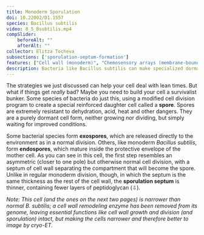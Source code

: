 ```yaml
---
title: Monoderm Sporulation
doi: 10.22002/D1.1557
species: Bacillus subtilis
video: 8_5_Bsubtilis.mp4
compSlider:
    beforeAlt: ""
    afterAlt: ""
collector: Elitza Tocheva
subsections: ['sporulation-septum-formation']
features: ["Cell wall (monoderm)", "Chemosensory arrays (membrane-bound)", "Membrane (monoderm)", "Sporulation septum"]
description: Bacteria like Bacillus subtilis can make specialized dormant cells called spores that are highly resistant to acid, heat and dehydration
---
```


The strategies we just discussed can help your cell deal with lean times. But what if things get *really* bad? Maybe you need to build your cell a survivalist bunker. Some species of bacteria do just this, using a modified cell division program to create a special reinforced daughter cell called a **spore**. Spores are extremely resistant to dehydration, acid, heat and other dangers. They are a purely dormant cell form, neither growing nor dividing, but simply waiting for improved conditions.

Some bacterial species form **exospores**, which are released directly to the environment as in a normal division. Others, like monoderm *Bacillus subtilis*, form **endospores**, which mature inside the protective envelope of the mother cell. As you can see in this cell, the first step resembles an asymmetric (closer to one pole) but otherwise normal cell division, with a septum of cell wall separating the compartment that will become the spore. Unlike in regular monoderm division, though, in which the septum is the same thickness as the rest of the cell wall, the **sporulation septum** is thinner, containing fewer layers of peptidoglycan (⇩).

*Note: This cell (and the ones on the next two pages) is narrower than normal *B. subtilis*; a cell wall remodeling enzyme has been removed from its genome, leaving essential functions like cell wall growth and division (and sporulation) intact, but making the cells narrower and therefore better to image by cryo-ET.*

